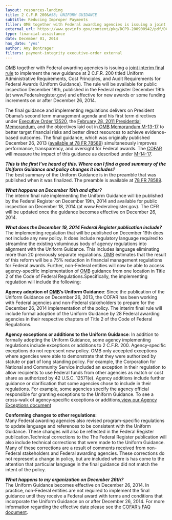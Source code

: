 ```yaml
---
layout: resources-landing
title: 2 C.F.R 200&#58; UNIFORM GUIDANCE
subtitle: Reducing Improper Payments 
filler: OMB together with Federal awarding agencies is issuing a joint interim final rule to implement the new guidance at 2 C.F.R. 200 titled Uniform Administrative Requirements, Cost Principles, and Audit Requirements for Federal Awards (Uniform Guidance).
external_url: https://www.govinfo.gov/content/pkg/DCPD-200900942/pdf/DCPD-200900942.pdf
type: financial-assistance
date: December 01, 2014
has_date: 'yes'
author: Amy Bontrager 
filters: payment-integrity executive-order external 
---
```


<p><abbr title="Office of Management and Budget">OMB</abbr> together with Federal awarding agencies is issuing a <a href="https://www.federalregister.gov/articles/2014/12/19/2014-28697/federal-awarding-agency-regulatory-implementation-uniform-administrative-requirements-cost">joint interim final rule</a> to implement the new guidance at 2 C.F.R. 200 titled Uniform Administrative Requirements, Cost Principles, and Audit Requirements for Federal Awards (Uniform Guidance). The rule will be available for public inspection December 18th, published in the Federal register December 19th (at www.Federalregister.gov) and effective for new awards or some funding increments on or after December 26, 2014.</p>
<p>The final guidance and implementing regulations delivers on President Obama’s second term management agenda and his first term directives under <a href="https://www.govinfo.gov/content/pkg/DCPD-200900942/pdf/DCPD-200900942.pdf">Executive Order 13520</a>, the <a href="http://www.whitehouse.gov/the-press-office/2011/02/28/presidential-memorandum-administrative-flexibility">February 28, 2011 Presidential Memorandum</a>, and the objectives laid out in<a href="http://www.whitehouse.gov/sites/default/files/omb/memoranda/2013/m-13-17.pdf"> <abbr title="Office of Management and Budget">OMB</abbr> Memorandum M-13-17</a> to better target financial risks and better direct resources to achieve evidence-based outcomes. The final guidance, which was originally published December 26, 2013 (<a href="http://www.gpo.gov/fdsys/granule/FR-2013-12-26/2013-30465/content-detail.html">available at 78 FR 78589</a>) simultaneously improves performance, transparency, and oversight for Federal awards. The <abbr title="Council on Financial Assistance Reform">COFAR</abbr> will measure the impact of this guidance as described under <a href="http://www.whitehouse.gov/sites/default/files/omb/memoranda/2014/m-14-17.pdf">M-14-17</a>.</p>
<p><strong><i>This is the first I’ve heard of this. Where can I find a good summary of the Uniform Guidance and policy changes it includes?<br />
</i></strong>The best summary of the Uniform Guidance is in the preamble that was published when it was finalized. The preamble is available at <a href="http://www.gpo.gov/fdsys/pkg/FR-2013-12-26/pdf/2013-30465.pdf">78 FR 78589</a>.</p>
<p><strong><i>What happens on December 19th and after?<br />
</i></strong>The interim final rule implementing the Uniform Guidance will be published by the Federal Register on December 19th, 2014 and available for public inspection on December 18, 2014 (at www.Federalregister.gov). The CFR will be updated once the guidance becomes effective on December 26, 2014.</p>
<p><strong><i>What does the December 19, 2014 Federal Register publication include?<br />
</i></strong>The implementing regulation that will be published on December 19th does not include any new policy. It does include regulatory language required to streamline the existing voluminous body of agency regulations into alignment with the Uniform Guidance. This includes language eliminating more than 20 previously separate regulations. <abbr title="Office of Management and Budget">OMB</abbr> estimates that the result of this reform will be a 75% reduction in financial management regulations for Federal awards. Further, non-Federal entities will now be able to access agency-specific implementation of <abbr title="Office of Management and Budget">OMB</abbr> guidance from one location in Title 2 of the Code of Federal Regulations.Specifically, the implementing regulation will include the following:</p>
<div>
<p><b>Agency adoption of <abbr title="Office of Management and Budget">OMB</abbr>’s Uniform Guidance</b>: Since the publication of the Uniform Guidance on December 26, 2013, the COFAR has been working with Federal agencies and non-Federal stakeholders to prepare for the December 26, 2014 implementation of the policy. The interim final rule will include formal adoption of the Uniform Guidance by 28 Federal awarding agencies in their respective chapters of Title 2 of the Code of Federal Regulations.</p>
<p><b>Agency exceptions or additions to the Uniform Guidance</b>: In addition to formally adopting the Uniform Guidance, some agency implementing regulations include exceptions or additions to 2 C.F.R. 200. Agency-specific exceptions do not represent new policy. OMB only accepted exceptions where agencies were able to demonstrate that they were authorized by statute or part of long standing policy. For example, the Corporation for National and Community Service included an exception in their regulation to allow recipients to use Federal funds from other agencies as match or cost share as authorized by 42 U.S.C. 12571(e). Agency additions include further guidance or clarification that some agencies chose to include in their regulations. For example, some agencies specify the agency official responsible for granting exceptions to the Uniform Guidance. To see a cross-walk of agency-specific exceptions or additions,<a href="{{site.baseurl}}/wp-content/uploads/2014/12/Agency-Exceptions.pdf">view our Agency Exceptions document</a></p>
<p><b>Conforming changes to other regulations:</b><br />
Many Federal awarding agencies also revised program-specific regulations to update language and references to be consistent with the Uniform Guidance. These changes will also be reflected in the Federal Register publication.Technical corrections to the The Federal Register publication will also include technical corrections that were made to the Uniform Guidance. Many of these corrections are a result of comments received from non-Federal stakeholders and Federal awarding agencies. These corrections do not represent a change in policy, but are included where is has come to the attention that particular language in the final guidance did not match the intent of the policy.</p>
<p><strong><i>What happens to my organization on December 26th?<br />
</i></strong>The Uniform Guidance becomes effective on December 26, 2014. In practice, non-Federal entities are not required to implement the final guidance until they receive a Federal award with terms and conditions that incorporate the Uniform Guidance on or after December 26, 2014. For more information regarding the effective date please see the <a href="{{ site.baseurl }}/wp-content/uploads/2014/11/2014-11-26-Frequently-Asked-Questions.pdf">COFAR’s FAQ document</a>.</p>
</div>

